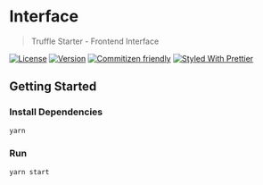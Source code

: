 # Interface

> Truffle Starter - Frontend Interface

[![License](https://img.shields.io/github/license/santdeleon/truffle-starter)](https://github.com/santdeleon/truffle-starter/blob/main/LICENSE)
[![Version](https://img.shields.io/github/package-json/v/santdeleon/truffle-starter/client)](https://github.com/santdeleon/truffle-starter/blob/main/client/package.json)
[![Commitizen friendly](https://img.shields.io/badge/commitizen-friendly-brightgreen.svg)](http://commitizen.github.io/cz-cli/)
[![Styled With Prettier](https://img.shields.io/badge/code_style-prettier-ff69b4.svg)](https://prettier.io/)

## Getting Started

### Install Dependencies

```bash
yarn
```

### Run

```bash
yarn start
```
